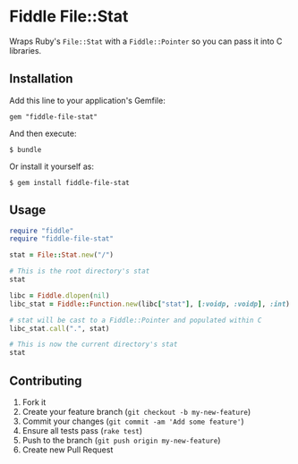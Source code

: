# Fiddle File::Stat

Wraps Ruby's `File::Stat` with a `Fiddle::Pointer` so you can pass it into C
libraries.

## Installation

Add this line to your application's Gemfile:

    gem "fiddle-file-stat"

And then execute:

    $ bundle

Or install it yourself as:

    $ gem install fiddle-file-stat

## Usage

```ruby
require "fiddle"
require "fiddle-file-stat"

stat = File::Stat.new("/")

# This is the root directory's stat
stat

libc = Fiddle.dlopen(nil)
libc_stat = Fiddle::Function.new(libc["stat"], [:voidp, :voidp], :int)

# stat will be cast to a Fiddle::Pointer and populated within C
libc_stat.call(".", stat)

# This is now the current directory's stat
stat
```

## Contributing

1. Fork it
2. Create your feature branch (`git checkout -b my-new-feature`)
3. Commit your changes (`git commit -am 'Add some feature'`)
4. Ensure all tests pass (`rake test`)
5. Push to the branch (`git push origin my-new-feature`)
6. Create new Pull Request

